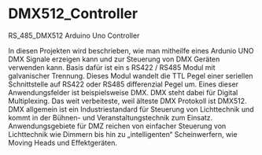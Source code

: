# DMX512_Controller
RS_485_DMX512 Arduino Uno Controller

In diesen Projekten wird beschrieben, wie man mitheilfe eines Ardunio UNO DMX Signale erzeigen kann und zur Steuerung von DMX Geräten verwenden kann.
Basis dafür ist ein s RS422 / RS485 Modul mit galvanischer Trennung. Dieses Modul wandelt die TTL Pegel einer seriellen Schnittstelle auf RS422 
oder RS485 differenzial Pegel um. Eines dieser Anwendungsfelder ist beispielsweise DMX. DMX steht dabei für Digital Multiplexing.
Das weit verbeiteste, weil älteste DMX Protokoll ist DMX512. DMX allgemein ist ein Industriestandard für Steuerung von Lichttechnik und kommt 
in der Bühnen- und Veranstaltungstechnik zum Einsatz. Anwendungsgebiete für DMZ reichen von einfacher Steuerung von Lichttechnik wie Dimmern bis
hin zu „intelligenten“ Scheinwerfern, wie Moving Heads und Effektgeräten.
